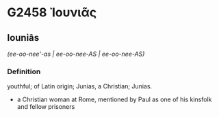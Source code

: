 # G2458 Ἰουνιᾶς

## Iouniâs

_(ee-oo-nee'-as | ee-oo-nee-AS | ee-oo-nee-AS)_

### Definition

youthful; of Latin origin; Junias, a Christian; Junias.

- a Christian woman at Rome, mentioned by Paul as one of his kinsfolk and fellow prisoners

